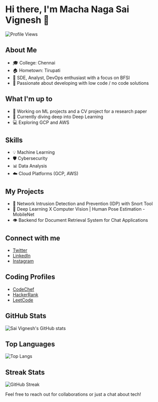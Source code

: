 # Hi there, I'm Macha Naga Sai Vignesh 👋

![Profile Views](https://komarev.com/ghpvc/?username=saivigneshmn&label=Profile%20views&color=0e75b6&style=flat)

## About Me
- 🎓 College: Chennai
- 🏠 Hometown: Tirupati
- 💼 SDE, Analyst, DevOps enthusiast with a focus on BFSI
- 🚀 Passionate about developing with low code / no code solutions

## What I'm up to
- 🔭 Working on ML projects and a CV project for a research paper
- 🌱 Currently diving deep into Deep Learning
- 💻 Exploring GCP and AWS

## Skills
- 💡 Machine Learning
- 🛡️ Cybersecurity
- 📊 Data Analysis
- ☁️ Cloud Platforms (GCP, AWS)

## My Projects
- 🤖 Network Intrusion Detection and Prevention (IDP) with Snort Tool
- 🧠 Deep Learning X Computer Vision | Human Pose Estimation - MobileNet
- 👁️ Backend for Document Retrieval System for Chat Applications

## Connect with me
- [Twitter](https://twitter.com/saivigneshmn)
- [LinkedIn](https://linkedin.com/in/saivigneshmn)
- [Instagram](https://instagram.com/saivigneshmn)

## Coding Profiles
- [CodeChef](https://www.codechef.com/users/saivigneshmn)
- [HackerRank](https://www.hackerrank.com/saivigneshmn)
- [LeetCode](https://www.leetcode.com/saivigneshmn)

## GitHub Stats
![Sai Vignesh's GitHub stats](https://github-readme-stats.vercel.app/api?username=saivigneshmn&show_icons=true&theme=radical)

## Top Languages
![Top Langs](https://github-readme-stats.vercel.app/api/top-langs/?username=saivigneshmn&layout=compact&theme=radical)

## Streak Stats
![GitHub Streak](https://github-readme-streak-stats.herokuapp.com/?user=saivigneshmn&theme=radical)

Feel free to reach out for collaborations or just a chat about tech!
